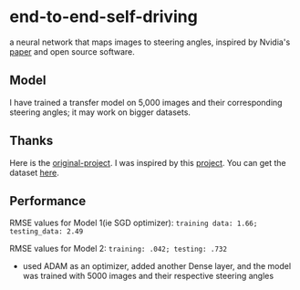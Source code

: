 # end-to-end-self-driving

a neural network that maps images to steering angles, inspired by Nvidia's [paper](https://arxiv.org/pdf/1604.07316v1.pdf) and open source software.

## Model
I have trained a transfer model on 5,000 images and their corresponding steering angles; it may work on bigger datasets.


## Thanks
Here is the [original-project](https://github.com/SullyChen/Autopilot-TensorFlow).
I was inspired by this [project](https://github.com/mankadronit/SelfDrivingCar).
You can get the dataset [here](https://github.com/SullyChen/driving-datasets).

## Performance 
RMSE values for Model 1(ie SGD optimizer): ```training data: 1.66; testing_data: 2.49```

RMSE values for Model 2: ```training: .042; testing: .732```
- used ADAM as an optimizer, added another Dense layer, and the model was trained with 5000 images and their respective steering angles

  
